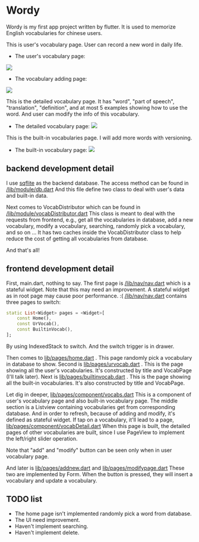 # Wordy

Wordy is my first app project written by flutter.
It is used to memorize English vocabularies for chinese users.

This is user's vocabulary page. User can record a new word in daily life.

- The user's vocabulary page:

![](https://i.imgur.com/0s0m1GA.png)

- The vocabulary adding page:

![](https://i.imgur.com/R91w7uj.png)

This is the detailed vocabulary page. It has "word", "part of speech", "translation", "definition", and at most 5 examples showing how to use the word.
And user can modify the info of this vocabulary.

- The detailed vocabulary page:
![](https://i.imgur.com/zzDNYT1.png)

This is the built-in vocabularies page. I will add more words with versioning.

- The built-in vocabulary page:
![](https://i.imgur.com/TSBT3m5.png)

## backend development detail
I use [sqflite](https://pub.dev/packages/sqflite) as the backend database.
The access method can be found in [/lib/module/db.dart](https://github.com/OEmiliatanO/Wordy/blob/master/lib/module/db.dart) 
And this file define two class to deal with user's data and built-in data.

Next comes to VocabDistributor which can be found in [/lib/module/vocabDistributor.dart](https://github.com/OEmiliatanO/Wordy/blob/master/lib/module/vocabDistributor.dart)
This class is meant to deal with the requests from frontend, e.g., get all the vocabularies in database, add a new vocabulary, modify a vocabulary, searching, randomly pick a vocabulary, and so on ...
It has two caches inside the VocabDistributor class to help reduce the cost of getting all vocabularies from database.

And that's all!

## frontend development detail
First, main.dart, nothing to say. The first page is [/lib/nav/nav.dart](https://github.com/OEmiliatanO/Wordy/blob/master/lib/nav/nav.dart) which is a stateful widget.
Note that this may need an improvement. A stateful widget as in root page may cause poor performance. :(
[/lib/nav/nav.dart](https://github.com/OEmiliatanO/Wordy/blob/master/lib/nav/nav.dart) contains three pages to switch:

```dart
static List<Widget> pages = <Widget>[
    const Home(),
    const UrVocab(),
    const BuiltinVocab(),
];
```

By using IndexedStack to switch. And the switch trigger is in drawer.

Then comes to [lib/pages/home.dart](https://github.com/OEmiliatanO/Wordy/blob/master/lib/pages/home.dart) . This page randomly pick a vocabulary in database to show.
Second is [lib/pages/urvocab.dart](https://github.com/OEmiliatanO/Wordy/blob/master/lib/pages/urvocab.dart) . This is the page showing all the user's vocabularies.
It's constructed by title and VocabPage (I'll talk later).
Next is [lib/pages/builtinvocab.dart](https://github.com/OEmiliatanO/Wordy/blob/master/lib/pages/builtinvocab.dart) . This is the page showing all the built-in vocabularies.
It's also constructed by title and VocabPage.

Let dig in deeper, [lib/pages/component/vocabs.dart](https://github.com/OEmiliatanO/Wordy/blob/master/lib/pages/component/vocabs.dart)
This is a component of user's vocabulary page and also built-in vocabulary page.
The middle section is a Listview containing vocabularies get from corresponding database. And in order to refresh, because of adding and modify, it's defined as stateful widget.
If tap on a vocabulary, it'll lead to a page, [lib/pages/component/vocabDetail.dart](https://github.com/OEmiliatanO/Wordy/blob/master/lib/pages/component/vocabDetail.dart)
When this page is built, the detailed pages of other vocabularies are built, since I use PageView to implement the left/right slider operation.

Note that "add" and "modify" button can be seen only when in user vocabulary page.

And later is [lib/pages/addnew.dart](https://github.com/OEmiliatanO/Wordy/blob/master/lib/pages/addnew.dart) and [lib/pages/modifypage.dart](https://github.com/OEmiliatanO/Wordy/blob/master/lib/pages/modifypage.dart)
These two are implemented by Form. When the button is pressed, they will insert a vocabulary and update a vocabulary.  

## TODO list
- The home page isn't implemented randomly pick a word from database.
- The UI need improvement.
- Haven't implement searching.
- Haven't implement delete.